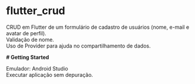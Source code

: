 # flutter_crud

CRUD em Flutter de um formulário de cadastro de usuários (nome, e-mail e avatar de perfil).<br>
Validação de nome.</br>
Uso de Provider para ajuda no compartilhamento de dados.<br>

<b># Getting Started</b></br>

Emulador: Android Studio <br>
Executar aplicação sem depuração. </br>

